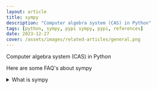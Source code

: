 ```yaml
---
layout: article
title: sympy
description: "Computer algebra system (CAS) in Python"
tags: [python, sympy, pypi sympy, pypi, references]
date: 2023-12-27
cover: /assets/images/related-articles/general.png
---
```


Computer algebra system (CAS) in Python

Here are some FAQ's about sympy
<details>
<summary>What is sympy</summary>
Computer algebra system (CAS) in Python
</details>
